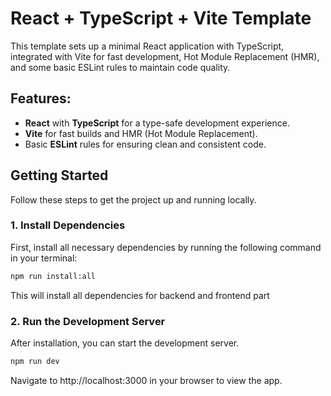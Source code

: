 # React + TypeScript + Vite Template

This template sets up a minimal React application with TypeScript, integrated with Vite for fast development, Hot Module Replacement (HMR), and some basic ESLint rules to maintain code quality.

## Features:
- **React** with **TypeScript** for a type-safe development experience.
- **Vite** for fast builds and HMR (Hot Module Replacement).
- Basic **ESLint** rules for ensuring clean and consistent code.


## Getting Started

Follow these steps to get the project up and running locally.

### 1. Install Dependencies
First, install all necessary dependencies by running the following command in your terminal:

```bash
npm run install:all
```

This will install all dependencies for backend and frontend part 

### 2. Run the Development Server
After installation, you can start the development server.

```bash
npm run dev
```

Navigate to http://localhost:3000 in your browser to view the app.
